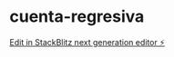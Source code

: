# cuenta-regresiva

[Edit in StackBlitz next generation editor ⚡️](https://stackblitz.com/~/github.com/MateoCris02/cuenta-regresiva)